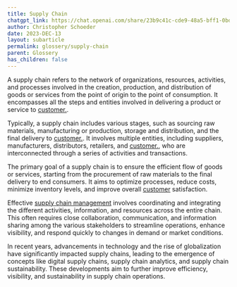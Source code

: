 ```yaml
---
title: Supply Chain
chatgpt_link: https://chat.openai.com/share/23b9c41c-cde9-48a5-bff1-0bd4f55192ca
author: Christopher Schoeder
date: 2023-DEC-13
layout: subarticle
permalink: glossery/supply-chain
parent: Glossery
has_children: false
---
```



A supply chain refers to the network of organizations, resources, activities, and processes involved in the creation, production, and distribution of goods or services from the point of origin to the point of consumption. It encompasses all the steps and entities involved in delivering a product or service to <a href="/parties/customers">customer.</a>.

Typically, a supply chain includes various stages, such as sourcing raw materials, manufacturing or production, storage and distribution, and the final delivery to <a href="/parties/customers">customer.</a>. It involves multiple entities, including suppliers, manufacturers, distributors, retailers, and <a href="/parties/customers">customer.</a>, who are interconnected through a series of activities and transactions.

The primary goal of a supply chain is to ensure the efficient flow of goods or services, starting from the procurement of raw materials to the final delivery to end consumers. It aims to optimize processes, reduce costs, minimize inventory levels, and improve overall <a href="/parties/customers">customer</a> satisfaction.

Effective <a href="/glossery/supply-chain">supply chain management</a> involves coordinating and integrating the different activities, information, and resources across the entire chain. This often requires close collaboration, communication, and information sharing among the various stakeholders to streamline operations, enhance visibility, and respond quickly to changes in demand or market conditions.

In recent years, advancements in technology and the rise of globalization have significantly impacted supply chains, leading to the emergence of concepts like digital supply chains, supply chain analytics, and supply chain sustainability. These developments aim to further improve efficiency, visibility, and sustainability in supply chain operations.
